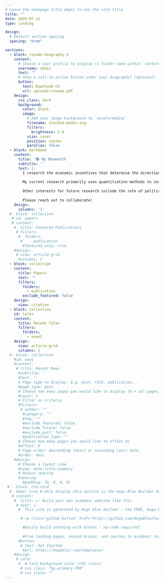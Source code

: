 ```yaml
---
# Leave the homepage title empty to use the site title
title: ""
date: 2025-07-21
type: landing

design:
  # Default section spacing
  spacing: "6rem"

sections:
  - block: resume-biography-3
    content:
      # Choose a user profile to display (a folder name within `content/authors/`)
      username: admin
      text: ""
      # Show a call-to-action button under your biography? (optional)
      button:
        text: Download CV
        url: uploads/resume.pdf
    design:
      css_class: dark
      background:
        color: black
        image:
          # Add your image background to `assets/media/`.
          filename: stacked-peaks.svg
          filters:
            brightness: 2.0
          size: cover
          position: center
          parallax: false
  - block: markdown
    content:
      title: '📚 My Research'
      subtitle: ''
      text: |-
        I research the economic incentives that determine the direction of medical innovation. Who and what do we innovate for? 
        
        My current research primarily uses quantitiative methods to investigate the role that demographic distributions play in who benefits and who pays for medical innovation. In particular, I have been interested in how identity effects innovation outcomes in entrepeneurial finance. 
        
        Other interests for future research include the role of political economy on priority setting for medical innovation both in the private markets (foundations, patient advocacy, etc) and policy (lobbying, FDA revolving door, etc).
        
        Please reach out to collaborate!
    design:
      columns: '1'
  #- block: collection
   # id: papers
   # content:
    #  title: Featured Publications
     # filters:
      #  folders:
       #   - publication
        #featured_only: true
    #design:
     # view: article-grid
      #columns: 2
  - block: collection
    content:
      title: Papers
      text: ""
      filters:
        folders:
          - publication
        exclude_featured: false
    design:
      view: citation
  - block: collection
    id: talks
    content:
      title: Recent Talks
      filters:
        folders:
          - event
    design:
      view: article-grid
      columns: 1
  #- block: collection
    #id: news
    #content:
     # title: Recent News
      #subtitle: ''
      #text: ''
      # Page type to display. E.g. post, talk, publication...
      #page_type: post
      # Choose how many pages you would like to display (0 = all pages)
      #count: 5
      # Filter on criteria
      #filters:
       # author: ""
        #category: ""
        #tag: ""
        #exclude_featured: false
        #exclude_future: false
        #exclude_past: false
        #publication_type: ""
      # Choose how many pages you would like to offset by
      #offset: 0
      # Page order: descending (desc) or ascending (asc) date.
      #order: desc
    #design:
      # Choose a layout view
      #view: date-title-summary
      # Reduce spacing
      #spacing:
        #padding: [0, 0, 0, 0]
 # - block: cta-card
  #  demo: true # Only display this section in the Hugo Blox Builder demo site
   # content:
    #  title: 👉 Build your own academic website like this
     # text: |-
      #  This site is generated by Hugo Blox Builder - the FREE, Hugo-based open source website builder trusted by 250,000+ academics like you.

       # <a class="github-button" href="https://github.com/HugoBlox/hugo-blox-builder" data-color-scheme="no-preference: light; light: light; dark: dark;" data-icon="octicon-star" data-size="large" data-show-count="true" aria-label="Star HugoBlox/hugo-blox-builder on GitHub">Star</a>

        #Easily build anything with blocks - no-code required!
        
        #From landing pages, second brains, and courses to academic resumés, conferences, and tech blogs.
      #button:
       # text: Get Started
        #url: https://hugoblox.com/templates/
    #design:
     # card:
      #  # Card background color (CSS class)
       # css_class: "bg-primary-700"
       # css_style: ""
---
```


